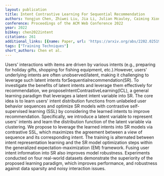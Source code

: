 ```yaml
---
layout: publication
title: Intent Contrastive Learning For Sequential Recommendation
authors: Yongjun Chen, Zhiwei Liu, Jia Li, Julian Mcauley, Caiming Xiong
conference: Proceedings of the ACM Web Conference 2022
year: 2022
bibkey: chen2022intent
citations: 261
additional_links: [{name: Paper, url: 'https://arxiv.org/abs/2202.02519'}]
tags: ["Training Techniques"]
short_authors: Chen et al.
---
```

Users' interactions with items are driven by various intents (e.g., preparing
for holiday gifts, shopping for fishing equipment, etc.).However, users'
underlying intents are often unobserved/latent, making it challenging to
leverage such latent intents forSequentialrecommendation(SR). To investigate
the benefits of latent intents and leverage them effectively for
recommendation, we proposeIntentContrastiveLearning(ICL), a general learning
paradigm that leverages a latent intent variable into SR. The core idea is to
learn users' intent distribution functions from unlabeled user behavior
sequences and optimize SR models with contrastive self-supervised learning
(SSL) by considering the learned intents to improve recommendation.
Specifically, we introduce a latent variable to represent users' intents and
learn the distribution function of the latent variable via clustering. We
propose to leverage the learned intents into SR models via contrastive SSL,
which maximizes the agreement between a view of sequence and its corresponding
intent. The training is alternated between intent representation learning and
the SR model optimization steps within the generalized expectation-maximization
(EM) framework. Fusing user intent information into SR also improves model
robustness. Experiments conducted on four real-world datasets demonstrate the
superiority of the proposed learning paradigm, which improves performance, and
robustness against data sparsity and noisy interaction issues.